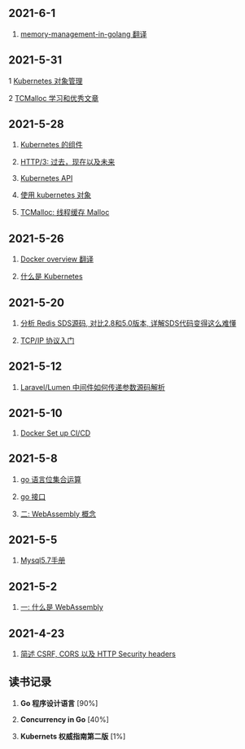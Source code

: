 ## 2021-6-1
1. [memory-management-in-golang 翻译](20210601/memory_management_in_golang.md)

## 2021-5-31
1 [Kubernetes 对象管理](20210531/k8s_object_managment.md)

2 [TCMalloc 学习和优秀文章](20210531/tcmalloc.md)

## 2021-5-28
1. [Kubernetes 的组件](20210528/k8s_components.md)

2. [HTTP/3: 过去，现在以及未来](20210528/http3_past_present_future.md)

3. [Kubernetes API](20210528/k8s_kubernetes_api.md)

4. [使用 kubernetes 对象](20210528/working_with_k8s_object.md)

5. [TCMalloc: 线程缓存 Malloc](20210528/thread_cacheing_malloc.md)

## 2021-5-26
1. [Docker overview 翻译](20210526/docker_overview.md)

2. [什么是 Kubernetes](20210526/what_is_kubernetes.md)

## 2021-5-20
1. [分析 Redis SDS源码, 对比2.8和5.0版本, 详解SDS代码变得这么难懂](20210520/redis_sds_source_analyse.md)

2. [TCP/IP 协议入门](20210520/introduction_tcp_ip_protocol.md)

## 2021-5-12
1. [Laravel/Lumen 中间件如何传递参数源码解析](20210512/laravel_middleware_params.md)

## 2021-5-10
1. [Docker Set up CI/CD](20210510/docker_set_up_ci_cd.md)

## 2021-5-8
1. [go 语言位集合运算](20210508/go_bit_operate.md)

2. [go 接口](20210508/go_interface.md)

3. [二: WebAssembly 概念](20210508/webAssembly-concept.md)

## 2021-5-5
1. [Mysql5.7手册](mysql5.7/index.md)

## 2021-5-2
1. [一: 什么是 WebAssembly](20210502/what-is-webAssembly.md)

## 2021-4-23
1. [简述 CSRF, CORS 以及 HTTP Security headers](20210423/web-attacks.md)

## 读书记录
1. **Go 程序设计语言** [90%]

2. **Concurrency in Go** [40%] 

3. **Kubernets 权威指南第二版** [1%]
